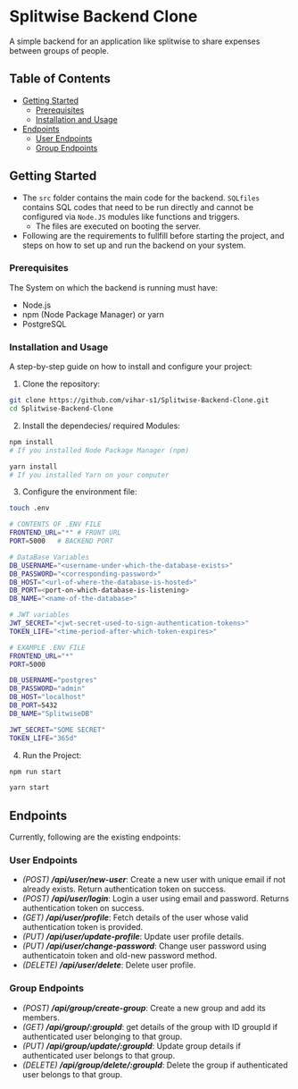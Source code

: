 # Splitwise Backend Clone

A simple backend for an application like splitwise to share expenses between groups of people.

## Table of Contents

- [Getting Started](#getting-started)
  - [Prerequisites](#prerequisites)
  - [Installation and Usage](#installation-and-usage)
- [Endpoints](#endpoints)
  - [User Endpoints](#user-endpoints)
  - [Group Endpoints](#group-endpoints)

## Getting Started

- The `src` folder contains the main code for the backend. `SQLfiles` contains SQL codes that need to be run directly and cannot be configured via `Node.JS` modules like functions and triggers.
  - The files are executed on booting the server.
- Following are the requirements to fullfill before starting the project, and steps on how to set up and run the backend on your system.

### Prerequisites

The System on which the backend is running must have:

- Node.js
- npm (Node Package Manager) or yarn
- PostgreSQL

### Installation and Usage

A step-by-step guide on how to install and configure your project:

1. Clone the repository:

```bash
git clone https://github.com/vihar-s1/Splitwise-Backend-Clone.git
cd Splitwise-Backend-Clone
```

2. Install the dependecies/ required Modules:

```bash
npm install
# If you installed Node Package Manager (npm)
```

```bash
yarn install
# If you installed Yarn on your computer
```

3. Configure the environment file:

```bash
touch .env
```

```bash
# CONTENTS OF .ENV FILE
FRONTEND_URL="*" # FRONT URL
PORT=5000   # BACKEND PORT

# DataBase Variables
DB_USERNAME="<username-under-which-the-database-exists>"
DB_PASSWORD="<corresponding-password>"
DB_HOST="<url-of-where-the-database-is-hosted>"
DB_PORT=<port-on-which-database-is-listening>
DB_NAME="<name-of-the-database>"

# JWT variables
JWT_SECRET="<jwt-secret-used-to-sign-authentication-tokens>"
TOKEN_LIFE="<time-period-after-which-token-expires>"
```

```bash
# EXAMPLE .ENV FILE
FRONTEND_URL="*"
PORT=5000

DB_USERNAME="postgres"
DB_PASSWORD="admin"
DB_HOST="localhost"
DB_PORT=5432
DB_NAME="SplitwiseDB"

JWT_SECRET="SOME SECRET"
TOKEN_LIFE="365d"
```

4. Run the Project:

```bash
npm run start
```

```bash
yarn start
```

## Endpoints

Currently, following are the existing endpoints:

### User Endpoints

- _(POST) **/api/user/new-user**_: Create a new user with unique email if not already exists. Return authentication token on success.
- _(POST) **/api/user/login**_: Login a user using email and password. Returns authentication token on success.
- _(GET) **/api/user/profile**_: Fetch details of the user whose valid authentication token is provided.
- _(PUT) **/api/user/update-profile**_: Update user profile details.
- _(PUT) **/api/user/change-password**_: Change user password using authenticatoin token and old-new password method.
- _(DELETE) **/api/user/delete**_: Delete user profile.

### Group Endpoints

- _(POST) **/api/group/create-group**_: Create a new group and add its members.
- _(GET) **/api/group/:groupId**_: get details of the group with ID groupId if authenticated user belonging to that group.
- _(PUT) **/api/group/update/:groupId**_: Update group details if authenticated user belongs to that group.
- _(DELETE) **/api/group/delete/:groupId**_: Delete the group if authenticated user belongs to that group.
